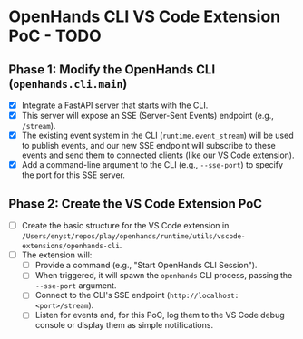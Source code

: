 # OpenHands CLI VS Code Extension PoC - TODO

## Phase 1: Modify the OpenHands CLI (`openhands.cli.main`)
- [x] Integrate a FastAPI server that starts with the CLI.
- [x] This server will expose an SSE (Server-Sent Events) endpoint (e.g., `/stream`).
- [x] The existing event system in the CLI (`runtime.event_stream`) will be used to publish events, and our new SSE endpoint will subscribe to these events and send them to connected clients (like our VS Code extension).
- [x] Add a command-line argument to the CLI (e.g., `--sse-port`) to specify the port for this SSE server.

## Phase 2: Create the VS Code Extension PoC
- [ ] Create the basic structure for the VS Code extension in `/Users/enyst/repos/play/openhands/runtime/utils/vscode-extensions/openhands-cli`.
- [ ] The extension will:
    - [ ] Provide a command (e.g., "Start OpenHands CLI Session").
    - [ ] When triggered, it will spawn the `openhands` CLI process, passing the `--sse-port` argument.
    - [ ] Connect to the CLI's SSE endpoint (`http://localhost:<port>/stream`).
    - [ ] Listen for events and, for this PoC, log them to the VS Code debug console or display them as simple notifications.
